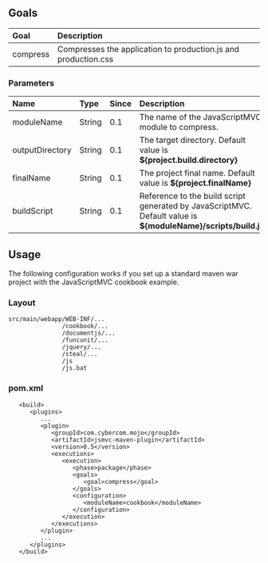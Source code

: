 ## Goals ##
| **Goal** | **Description** |
|:---------|:----------------|
| compress | Compresses the application to production.js and production.css |

### Parameters ###
| **Name** | **Type** | **Since** | **Description** |
|:---------|:---------|:----------|:----------------|
| moduleName | String | 0.1 | The name of the JavaScriptMVC module to compress.  |
| outputDirectory | String | 0.1 | The target directory. Default value is **${project.build.directory}** |
| finalName | String | 0.1 | The project final name. Default value is **${project.finalName}** |
| buildScript | String | 0.1 | Reference to the build script generated by JavaScriptMVC. Default value is **${moduleName}/scripts/build.js** |

## Usage ##

The following configuration works if you set up a standard maven war project with the JavaScriptMVC cookbook example.

### Layout ###
```
src/main/webapp/WEB-INF/...
               /cookbook/...
               /documentjs/...
               /funcunit/...
               /jquery/...
               /steal/...
               /js
               /js.bat

```

### pom.xml ###

```
   <build>
      <plugins>
         ...
         <plugin>
            <groupId>com.cybercom.mojo</groupId>
            <artifactId>jsmvc-maven-plugin</artifactId>
            <version>0.5</version>
            <executions>
               <execution>
                  <phase>package</phase>
                  <goals>
                     <goal>compress</goal>
                  </goals>
                  <configuration>
                     <moduleName>cookbook</moduleName>
                  </configuration>
               </execution>
            </executions>
         </plugin>
         ...
      </plugins>
   </build>
```